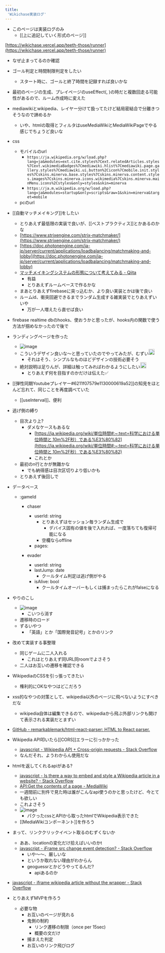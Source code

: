 ```yaml
---
title:
 'Wikichase実装ログ'
---
```


- このページは実装ログのみ
    - [[上に追記していく形式のページ]]

[https://wikichase.vercel.app/teeth-those/runner](https://wikichase.vercel.app/teeth-those/runner)
- なぜ止まってるのか確認

- ゴール判定と時間制限判定をしたい
    - スタート時に、ゴールと終了時間を記録すれば良いかな

- 最初のページの生成、プレイページのuseEffect(, )の時だと複数回走る可能性があるので、ルーム作成時に変えた

- mediawikiとwikipedia、レイヤー分けて扱ってたけど結局密結合で分離きつそうなので諦めるか
    - いや、htmlの取得とフィルタはuseMediaWikiとMediaWikiPageでやる感じでちょうど良いな

- css
    - モバイルのurl
        - `https://ja.wikipedia.org/w/load.php?lang=ja&modules=ext.cite.styles%7Cext.relatedArticles.styles%7Cext.wikimediaBadges%7Cmediawiki.hlist%7Cmediawiki.page.gallery.styles%7Cmediawiki.ui.button%2Cicon%7Cmobile.init.styles%7Cskins.minerva.base.styles%7Cskins.minerva.content.styles.images%7Cskins.minerva.icons.wikimedia%7Cskins.minerva.mainMenu.icons%2Cstyles&only=styles&skin=minerva`
        - `https://ja.m.wikipedia.org/w/load.php?lang=ja&modules=startup&only=scripts&raw=1&skin=minerva&target=mobile`
    - pcのurl


- [[自動マッチメイキング]]をしたい
    - とりあえず最低限の実装で良いが、[[ベストプラクティス]]とかあるのかな
    - [https://www.strixengine.com/strix-matchmaker/](https://www.strixengine.com/strix-matchmaker/)
    - [https://doc.photonengine.com/ja-jp/server/current/applications/loadbalancing/matchmaking-and-lobby](https://doc.photonengine.com/ja-jp/server/current/applications/loadbalancing/matchmaking-and-lobby)
    - [マッチメイキングシステムの形態について考えてみる - Qiita](https://qiita.com/oreo367/items/dbc76084f966c5c9097b)
        - 有益
        - とりあえずルームベースで作るかな
    - まあとりあえずfirebaseに突っ込むか、より良い実装とかは後で良い
    - ルームid、衝突回避できるまでランダム生成する雑実装でとりあえずいいや
        - 万が一人増えたら直せば良い

- firebase realtime dbのhooks、使おうかと思ったが、hooks内の関数で使う方法が掴めなかったので後で

- ランディングページを作った
    - ![image](https://gyazo.com/0348f0e7848e571f8356a2492f0e97a3/thumb/1000)
    - こういうデザイン良いな〜と思っていたのでやってみたが、むずい<img src='https://scrapbox.io/api/pages/blu3mo-public/blu3mo/icon' alt='blu3mo.icon' height="19.5"/>
        - それはそう、シンプルなものほどデザインの技術必要そう
    - 絶対説明は足りんが、詳細は触ってみればわかるようにしたい<img src='https://scrapbox.io/api/pages/blu3mo-public/blu3mo/icon' alt='blu3mo.icon' height="19.5"/>
        - とりあえず何を目指すのかだけは伝えた✅

- [[弾性同期Youtubeプレイヤー#6211f07579e1130000619a52]]の知見をほとんど忘れて、同じことを再度調べていた
    - [[useInterval]]、便利

- 逃げ側の縛り
    - 目次より上?
        - ダメなケースもあるな
            - [https://ja.wikipedia.org/wiki/単位時間#:~:text=科学における単位時間と,10m%2F秒）である%E3%80%82](https://ja.wikipedia.org/wiki/単位時間#:~:text=科学における単位時間と,10m%2F秒）である%E3%80%82)
            - これとか
    - 最初のn行とかが無難かな
        - でも納得感は目次区切りより低いかも
    - とりあえず後回しで

- データベース
    - :gameId
        - chaser
            - userId: string
                - とりあえずはセッション毎ランダム生成で
                    - デバイス固有の値を後で入れれば、一度落ちても復帰可能になる
                - 空欄ならoffline
            - pages:

        - evader
            - userId: string
            - lastJump: date
                - クールタイム判定は逃げ側がやる
            - isAlive: bool
                - クールタイムオーバーもしくは捕まったらこれがfalseになる

- やりのこし
    - ![image](https://gyazo.com/72ad082eae5cf6f5721db3c57ee88a7b/thumb/1000)
        - こいつら消す
    - 遷移時のロード
    - ずるいやつ
        - 「英語」とか「国際発音記号」とかのリンク

- 改めて実装する事整理
    - 同じゲームに二人入れる
        - これはとりあえず同URL同roomでよさそう
    - 二人はお互いの遷移を確認できる

- WikipediaのCSSを引っ張ってきたい
    - 権利的にOKなやつはどこだろう

- xss的なやつの対策として、wikipedia以外のページに飛べないようにすべきだな
    - wikipedia自体は編集できるので、wikipediaから飛ぶ外部リンクも開けて表示される実装だとまずい

- [GitHub - remarkablemark/html-react-parser: HTML to React parser.](https://github.com/remarkablemark/html-react-parser)

- Wikipedia API叩いたら[[CORS]]エラーに引っかかった
    - [javascript - Wikipedia API + Cross-origin requests - Stack Overflow](https://stackoverflow.com/questions/23952045/wikipedia-api-cross-origin-requests)
    - なんだそれ、ようわからん使用だな

- htmlを返してくれるapiがある?
    - [javascript - Is there a way to embed and style a Wikipedia article in a website? - Stack Overflow](https://stackoverflow.com/questions/26577292/is-there-a-way-to-embed-and-style-a-wikipedia-article-in-a-website)
    - [API:Get the contents of a page - MediaWiki](https://www.mediawiki.org/wiki/API:Get_the_contents_of_a_page)
    - 一週間前に別件で見た時は誰がこんなapi使うのかと思ったけど、今とても欲しい
    - これよさそう
    - ![image](https://gyazo.com/725c7afa687e293470b17c41569dd597/thumb/1000)
        - パクったcssとAPIから取ったhtmlでWikipedia表示できた
    - [[MediaWikiコンポーネント]]を作ろう

- まって、リンククリックイベント取るのむずくないか
    - ああ、locationの変化だけ拾えばいいのかt
    - [javascript - iFrame src change event detection? - Stack Overflow](https://stackoverflow.com/questions/2429045/iframe-src-change-event-detection)
        - いや〜〜、厳しいな
        - というか取れない理由がわからん
        - geoguessrとかどうやってるんだ?
            - apiあるのか

- [javascript - iframe wikipedia article without the wrapper - Stack Overflow](https://stackoverflow.com/questions/61902/iframe-wikipedia-article-without-the-wrapper)

- とりあえずMVPを作ろう
    - 必要な物
        - お互いのページが見れる
        - 鬼側の制約
            - リンク遷移の制限（once per 15sec)
            - 概要の文だけ
        - 捕まえた判定
        - お互いのリンク飛びログ
